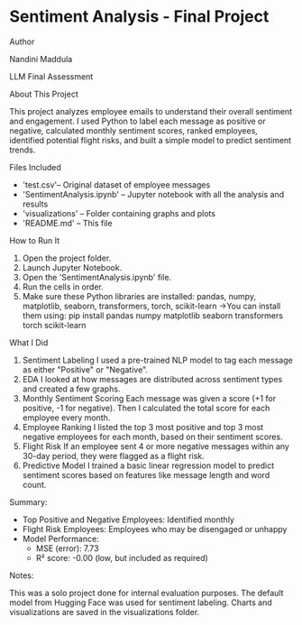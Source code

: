 
# Sentiment Analysis - Final Project

Author

Nandini Maddula 
 
LLM Final Assessment

About This Project

This project analyzes employee emails to understand their overall sentiment and engagement. I used Python to label each message as positive or negative, calculated monthly sentiment scores, ranked employees, identified potential flight risks, and built a simple model to predict sentiment trends.

Files Included

- 'test.csv'– Original dataset of employee messages  
- 'SentimentAnalysis.ipynb' – Jupyter notebook with all the analysis and results  
- 'visualizations' – Folder containing graphs and plots  
- 'README.md' – This file  

 How to Run It

1. Open the project folder.
2. Launch Jupyter Notebook.
3. Open the 'SentimentAnalysis.ipynb' file.
4. Run the cells in order.
5. Make sure these Python libraries are installed:
   pandas, numpy, matplotlib, seaborn, transformers, torch, scikit-learn
 ->You can install them using:
   pip install pandas numpy matplotlib seaborn transformers torch scikit-learn

What I Did

1. Sentiment Labeling
I used a pre-trained NLP model to tag each message as either "Positive" or "Negative".
2. EDA 
I looked at how messages are distributed across sentiment types and created a few graphs.
3. Monthly Sentiment Scoring
Each message was given a score (+1 for positive, -1 for negative). Then I calculated the total score for each employee every month.
4. Employee Ranking
I listed the top 3 most positive and top 3 most negative employees for each month, based on their sentiment scores.
5. Flight Risk
If an employee sent 4 or more negative messages within any 30-day period, they were flagged as a flight risk.
6. Predictive Model
I trained a basic linear regression model to predict sentiment scores based on features like message length and word count.

Summary:

- Top Positive and Negative Employees: Identified monthly
- Flight Risk Employees: Employees who may be disengaged or unhappy
- Model Performance:
  - MSE (error): 7.73  
  - R² score: -0.00 (low, but included as required)

Notes:

This was a solo project done for internal evaluation purposes. The default model from Hugging Face was used for sentiment labeling. Charts and visualizations are saved in the visualizations folder.
